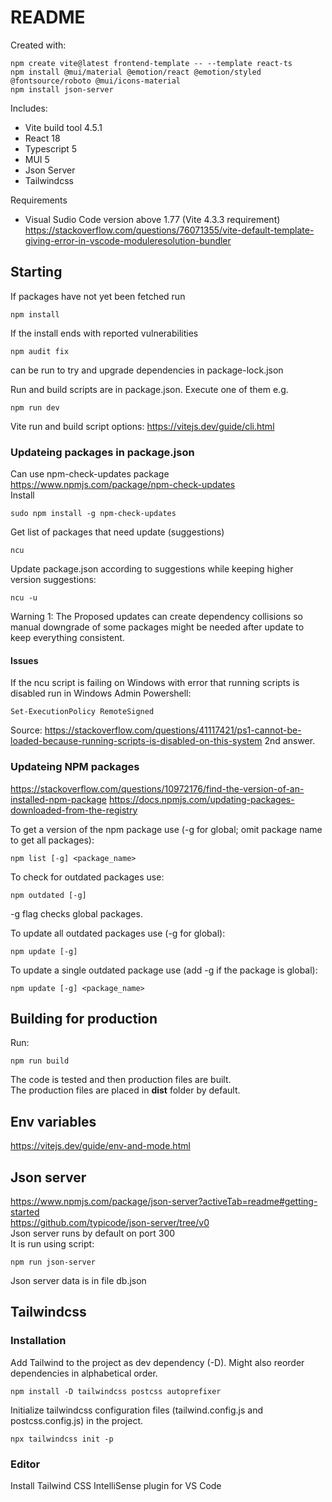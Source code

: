 # README  
Created with:  
```
npm create vite@latest frontend-template -- --template react-ts
npm install @mui/material @emotion/react @emotion/styled @fontsource/roboto @mui/icons-material
npm install json-server
```
Includes:  
* Vite build tool 4.5.1
* React 18
* Typescript 5
* MUI 5
* Json Server
* Tailwindcss

Requirements
* Visual Sudio Code version above 1.77 (Vite 4.3.3 requirement)
https://stackoverflow.com/questions/76071355/vite-default-template-giving-error-in-vscode-moduleresolution-bundler

## Starting
If packages have not yet been fetched run
```
npm install
```
If the install ends with reported vulnerabilities  
```
npm audit fix
```
can be run to try and upgrade dependencies in package-lock.json  

Run and build scripts are in package.json. Execute one of them e.g.
```
npm run dev
```
Vite run and build script options: https://vitejs.dev/guide/cli.html

### Updateing packages in package.json

Can use npm-check-updates package https://www.npmjs.com/package/npm-check-updates  
Install
```
sudo npm install -g npm-check-updates
```

Get list of packages that need update (suggestions)  
```
ncu
```

Update package.json according to suggestions while keeping higher version suggestions:  
```
ncu -u
```

Warning 1: The Proposed updates can create dependency collisions so manual downgrade of some packages might be needed after update to keep everything consistent.

#### Issues 
If the ncu script is failing on Windows with error that running scripts is disabled run in Windows Admin Powershell:
```
Set-ExecutionPolicy RemoteSigned
```
Source: https://stackoverflow.com/questions/41117421/ps1-cannot-be-loaded-because-running-scripts-is-disabled-on-this-system 2nd answer.

### Updateing NPM packages
https://stackoverflow.com/questions/10972176/find-the-version-of-an-installed-npm-package
https://docs.npmjs.com/updating-packages-downloaded-from-the-registry

To get a version of the npm package use (-g for global; omit package name to get all packages):
```
npm list [-g] <package_name>
```

To check for outdated packages use:
```
npm outdated [-g]
```
-g flag checks global packages.  

To update all outdated packages use (-g for global):
```
npm update [-g]
```

To update a single outdated package use (add -g if the package is global): 
```
npm update [-g] <package_name>
```

## Building for production
Run:
```
npm run build
```
The code is tested and then production files are built.  
The production files are placed in **dist** folder by default.
## Env variables
https://vitejs.dev/guide/env-and-mode.html

## Json server
https://www.npmjs.com/package/json-server?activeTab=readme#getting-started  
https://github.com/typicode/json-server/tree/v0  
Json server runs by default on port 300  
It is run using script:  
```
npm run json-server
```
Json server data is in file db.json

## Tailwindcss

### Installation
Add Tailwind to the project as dev dependency (-D). Might also reorder dependencies in alphabetical order.
```
npm install -D tailwindcss postcss autoprefixer
```

Initialize tailwindcss configuration files (tailwind.config.js and postcss.config.js) in the project.
```
npx tailwindcss init -p
```

### Editor
Install Tailwind CSS IntelliSense plugin for VS Code
